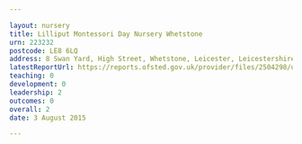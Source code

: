 ```yaml
---

layout: nursery
title: Lilliput Montessori Day Nursery Whetstone
urn: 223232
postcode: LE8 6LQ
address: 8 Swan Yard, High Street, Whetstone, Leicester, Leicestershire, LE8 6LQ
latestReportUrl: https://reports.ofsted.gov.uk/provider/files/2504298/urn/223232.pdf
teaching: 0
development: 0
leadership: 2
outcomes: 0
overall: 2
date: 3 August 2015

---
```

